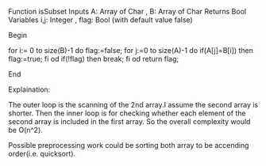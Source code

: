 Function isSubset 
Inputs A: Array of Char , B: Array of Char 
Returns Bool 
Variables i,j: Integer , flag: Bool (with default value false)

Begin

for i:= 0 to size(B)-1 do
    flag:=false;
    for j:=0 to size(A)-1 do 
        if(A[j]=B[i]) then
            flag:=true;
    fi
    od
    if(!flag) then
        break;
    fi
od 
return flag;

End

Explaination:

The outer loop is the scanning of the 2nd array.I assume the second
array is shorter. Then the inner loop is for checking whether each
element of the second array is included in the first array. So the
overall complexity would be O(n^2).

Possible preprocessing work could be sorting both array to be accending
order(i.e. quicksort).

